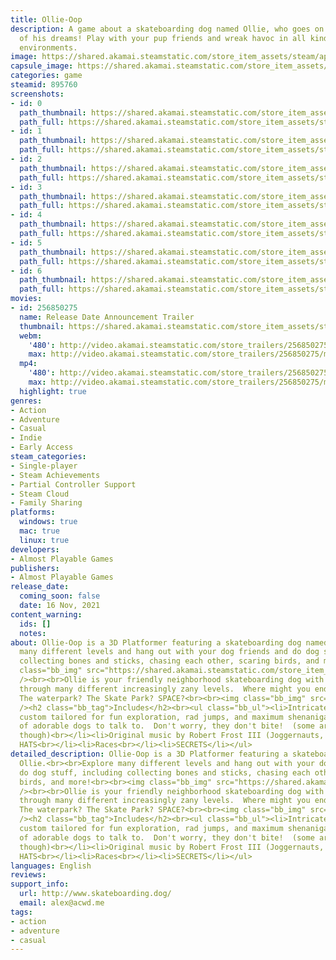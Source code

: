 ```yaml
---
title: Ollie-Oop
description: A game about a skateboarding dog named Ollie, who goes on the adventure
  of his dreams! Play with your pup friends and wreak havoc in all kinds of fantastical
  environments.
image: https://shared.akamai.steamstatic.com/store_item_assets/steam/apps/895760/header.jpg?t=1731683577
capsule_image: https://shared.akamai.steamstatic.com/store_item_assets/steam/apps/895760/capsule_231x87.jpg?t=1731683577
categories: game
steamid: 895760
screenshots:
- id: 0
  path_thumbnail: https://shared.akamai.steamstatic.com/store_item_assets/steam/apps/895760/ss_a3853026fdecfe6f0ca4f2d1cd8a7e70cd334cd1.600x338.jpg?t=1731683577
  path_full: https://shared.akamai.steamstatic.com/store_item_assets/steam/apps/895760/ss_a3853026fdecfe6f0ca4f2d1cd8a7e70cd334cd1.1920x1080.jpg?t=1731683577
- id: 1
  path_thumbnail: https://shared.akamai.steamstatic.com/store_item_assets/steam/apps/895760/ss_d95e31e3c6a2a9adf0e4532c26706e572a098980.600x338.jpg?t=1731683577
  path_full: https://shared.akamai.steamstatic.com/store_item_assets/steam/apps/895760/ss_d95e31e3c6a2a9adf0e4532c26706e572a098980.1920x1080.jpg?t=1731683577
- id: 2
  path_thumbnail: https://shared.akamai.steamstatic.com/store_item_assets/steam/apps/895760/ss_7ca17383e5ff043a30e190c3c25f73574deb96e3.600x338.jpg?t=1731683577
  path_full: https://shared.akamai.steamstatic.com/store_item_assets/steam/apps/895760/ss_7ca17383e5ff043a30e190c3c25f73574deb96e3.1920x1080.jpg?t=1731683577
- id: 3
  path_thumbnail: https://shared.akamai.steamstatic.com/store_item_assets/steam/apps/895760/ss_5e6fbb51b1aa7a23948e8fc9bca5efb1a9cc92be.600x338.jpg?t=1731683577
  path_full: https://shared.akamai.steamstatic.com/store_item_assets/steam/apps/895760/ss_5e6fbb51b1aa7a23948e8fc9bca5efb1a9cc92be.1920x1080.jpg?t=1731683577
- id: 4
  path_thumbnail: https://shared.akamai.steamstatic.com/store_item_assets/steam/apps/895760/ss_aa11820a44889783800de8a091a446a7569da664.600x338.jpg?t=1731683577
  path_full: https://shared.akamai.steamstatic.com/store_item_assets/steam/apps/895760/ss_aa11820a44889783800de8a091a446a7569da664.1920x1080.jpg?t=1731683577
- id: 5
  path_thumbnail: https://shared.akamai.steamstatic.com/store_item_assets/steam/apps/895760/ss_f4fb5fd264fafb8cc904b1cf865b9268ee6226b3.600x338.jpg?t=1731683577
  path_full: https://shared.akamai.steamstatic.com/store_item_assets/steam/apps/895760/ss_f4fb5fd264fafb8cc904b1cf865b9268ee6226b3.1920x1080.jpg?t=1731683577
- id: 6
  path_thumbnail: https://shared.akamai.steamstatic.com/store_item_assets/steam/apps/895760/ss_53a7065d1ebb986c346cce47b8752e0d154d3751.600x338.jpg?t=1731683577
  path_full: https://shared.akamai.steamstatic.com/store_item_assets/steam/apps/895760/ss_53a7065d1ebb986c346cce47b8752e0d154d3751.1920x1080.jpg?t=1731683577
movies:
- id: 256850275
  name: Release Date Announcement Trailer
  thumbnail: https://shared.akamai.steamstatic.com/store_item_assets/steam/apps/256850275/movie.293x165.jpg?t=1632505050
  webm:
    '480': http://video.akamai.steamstatic.com/store_trailers/256850275/movie480_vp9.webm?t=1632505050
    max: http://video.akamai.steamstatic.com/store_trailers/256850275/movie_max_vp9.webm?t=1632505050
  mp4:
    '480': http://video.akamai.steamstatic.com/store_trailers/256850275/movie480.mp4?t=1632505050
    max: http://video.akamai.steamstatic.com/store_trailers/256850275/movie_max.mp4?t=1632505050
  highlight: true
genres:
- Action
- Adventure
- Casual
- Indie
- Early Access
steam_categories:
- Single-player
- Steam Achievements
- Partial Controller Support
- Steam Cloud
- Family Sharing
platforms:
  windows: true
  mac: true
  linux: true
developers:
- Almost Playable Games
publishers:
- Almost Playable Games
release_date:
  coming_soon: false
  date: 16 Nov, 2021
content_warning:
  ids: []
  notes:
about: Ollie-Oop is a 3D Platformer featuring a skateboarding dog named Ollie.<br><br>Explore
  many different levels and hang out with your dog friends and do dog stuff, including
  collecting bones and sticks, chasing each other, scaring birds, and more!<br><br><img
  class="bb_img" src="https://shared.akamai.steamstatic.com/store_item_assets/steam/apps/895760/extras/ollieSittingTransparent.gif?t=1731683577"
  /><br><br>Ollie is your friendly neighborhood skateboarding dog with big dreams!  Romp
  through many different increasingly zany levels.  Where might you end up? The park?
  The waterpark? The Skate Park? SPACE?<br><br><img class="bb_img" src="https://shared.akamai.steamstatic.com/store_item_assets/steam/apps/895760/extras/giphy_(2).gif?t=1731683577"
  /><h2 class="bb_tag">Includes</h2><br><ul class="bb_ul"><li>Intricate 3D environments,
  custom tailored for fun exploration, rad jumps, and maximum shenanigans<br></li><li>Lots
  of adorable dogs to talk to.  Don't worry, they don't bite!  (some are kinda grumpy
  though)<br></li><li>Original music by Robert Frost III (Joggernauts, Pinbrawl)<br></li><li>Collectibles!!<br></li><li>Unlockable
  HATS<br></li><li>Races<br></li><li>SECRETS</li></ul>
detailed_description: Ollie-Oop is a 3D Platformer featuring a skateboarding dog named
  Ollie.<br><br>Explore many different levels and hang out with your dog friends and
  do dog stuff, including collecting bones and sticks, chasing each other, scaring
  birds, and more!<br><br><img class="bb_img" src="https://shared.akamai.steamstatic.com/store_item_assets/steam/apps/895760/extras/ollieSittingTransparent.gif?t=1731683577"
  /><br><br>Ollie is your friendly neighborhood skateboarding dog with big dreams!  Romp
  through many different increasingly zany levels.  Where might you end up? The park?
  The waterpark? The Skate Park? SPACE?<br><br><img class="bb_img" src="https://shared.akamai.steamstatic.com/store_item_assets/steam/apps/895760/extras/giphy_(2).gif?t=1731683577"
  /><h2 class="bb_tag">Includes</h2><br><ul class="bb_ul"><li>Intricate 3D environments,
  custom tailored for fun exploration, rad jumps, and maximum shenanigans<br></li><li>Lots
  of adorable dogs to talk to.  Don't worry, they don't bite!  (some are kinda grumpy
  though)<br></li><li>Original music by Robert Frost III (Joggernauts, Pinbrawl)<br></li><li>Collectibles!!<br></li><li>Unlockable
  HATS<br></li><li>Races<br></li><li>SECRETS</li></ul>
languages: English
reviews:
support_info:
  url: http://www.skateboarding.dog/
  email: alex@acwd.me
tags:
- action
- adventure
- casual
---
```


